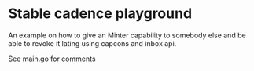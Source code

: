 # Stable cadence playground


An example on how to give an Minter capability to somebody else and be able to revoke it lating using capcons and inbox api.

See main.go for comments
